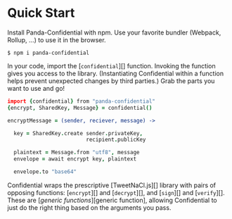 # Quick Start

Install Panda-Confidential with npm. Use your favorite bundler (Webpack, Rollup, …) to use it in the browser.

```shell
$ npm i panda-confidential
```

In your code, import the [`confidential`][] function. Invoking the function gives you access to the library. (Instantiating Confidential within a function helps prevent unexpected changes by third parties.) Grab the parts you want to use and go!

```coffeescript
import {confidential} from "panda-confidential"
{encrypt, SharedKey, Message} = confidential()

encryptMessage = (sender, reciever, message) ->

  key = SharedKey.create sender.privateKey,
                         recipient.publicKey

  plaintext = Message.from "utf8", message
  envelope = await encrypt key, plaintext

  envelope.to "base64"
```

Confidential wraps the prescriptive [TweetNaCl.js][] library with pairs of opposing functions: [`encrypt`][] and [`decrypt`][], and [`sign`][] and [`verify`][]. These are [_generic functions_][generic function], allowing Confidential to just do the right thing based on the arguments you pass.
